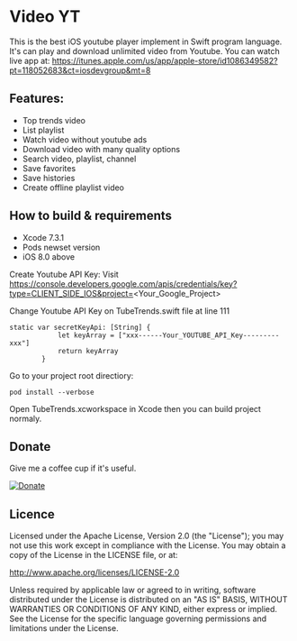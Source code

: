 # Video YT
This is the best iOS youtube player implement in Swift program language. It's can play and download unlimited video from Youtube.
You can watch live app at: https://itunes.apple.com/us/app/apple-store/id1086349582?pt=118052683&ct=iosdevgroup&mt=8

## Features:

* Top trends video
* List playlist
* Watch video without youtube ads
* Download video with many quality options
* Search video, playlist, channel
* Save favorites
* Save histories
* Create offline playlist video

## How to build & requirements
* Xcode 7.3.1
* Pods newset version
* iOS 8.0 above

Create Youtube API Key:
Visit https://console.developers.google.com/apis/credentials/key?type=CLIENT_SIDE_IOS&project=<Your_Google_Project>

Change Youtube API Key on TubeTrends.swift file at line 111
```
static var secretKeyApi: [String] {
            let keyArray = ["xxx------Your_YOUTUBE_API_Key---------xxx"]
            return keyArray
        }
```
Go to your project root directiory:
```
pod install --verbose
```
Open TubeTrends.xcworkspace in Xcode then you can build project normaly.

## Donate

Give me a coffee cup if it's useful.

[![Donate](https://img.shields.io/badge/Donate-PayPal-green.svg)](https://www.paypal.com/cgi-bin/webscr?cmd=_s-xclick&hosted_button_id=NHAFTJD9A6EVS)

## Licence

Licensed under the Apache License, Version 2.0 (the "License"); you may not use this work except in compliance with the License. You may obtain a copy of the License in the LICENSE file, or at:

http://www.apache.org/licenses/LICENSE-2.0

Unless required by applicable law or agreed to in writing, software distributed under the License is distributed on an "AS IS" BASIS, WITHOUT WARRANTIES OR CONDITIONS OF ANY KIND, either express or implied. See the License for the specific language governing permissions and limitations under the License.
